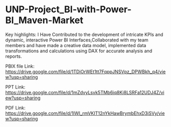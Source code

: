 # UNP-Project_BI-with-Power-BI_Maven-Market
Key highlights:
I Have Contributed to the development of intricate KPIs and dynamic, interactive Power BI Interfaces,Collaborated with my team members and have made a creative data model, implemented data transformations and calculations using DAX for accurate analysis and reports.

PBIX file Link: https://drive.google.com/file/d/1TDiOrWEt1tt7FqppJNSVpz_DPWBkh_q4/view?usp=sharing

PPT Link: https://drive.google.com/file/d/1mZdvyLsvk5TMb6iq8Ki8LSRFa12UDJ4Z/view?usp=sharing

PDF Link: https://drive.google.com/file/d/1IWI_rmVKIT12nYkHawBrymbEhxD3iSVy/view?usp=sharing
